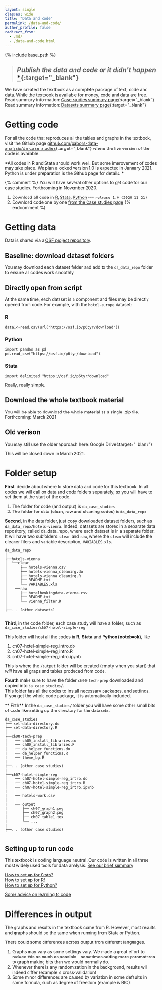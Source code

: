 ```yaml
---
layout: single
classes: wide
title: "Data and code"
permalink: /data-and-code/
author_profile: false
redirect_from:
  - /md/
  - /data-and-code.html
---
```



{% include base_path %}

>## *Publish the data and code or it didn't happen* [*](http://freerangestats.info/blog/2020/05/30/implausible-health-data-firm){:target="_blank"}   


We have created the textbook as a complete package of text, code and data. While the textbook is available for money, code and data are free. 
Read summary information: [Case studies summary page](/casestudies){:target="_blank"}   
Read summary information: [Datasets summary page](/datasets){:target="_blank"} 



# Getting code

For all the code that reproduces all the tables and graphs in the textbook, visit the Github page [github.com/gabors-data-analysis/da_case_studies](https://github.com/gabors-data-analysis/da_case_studies){:target="_blank"} where the live version of the code is available. 

*All codes in R and Stata should work well. But some improvement of codes may take place. We plan a locked version 1.0 is expected in January 2021. Python is under preparation is the Github page for details. *

{% comment %}
You will have several other options to get code for our case studies. Forthcoming in November 2020.
1.  Download all code in [R](code-zip-r), [Stata](code-zip-stata), [Python](code-zip-python) --- `release 1.0 (2020-11-21)`
2.  Download code one by one [from the Case studies page](/casestudies)
{% endcomment %}



# Getting data
Data is shared via a [OSF project repository](https://osf.io/7epdj/). 

## Baseline: download dataset folders

You may download each dataset folder and add to the `da_data_repo` folder to ensure all codes work smoothly. 


## Directly open from script
At the same time, each dataset is a component and files may be directly opened from code. For example, with the `hotel-europe` dataset: 

### R
```
data1<-read.csv(url("https://osf.io/p6tyr/download")) 
```

### Python

```
import pandas as pd
pd.read_csv("https://osf.io/p6tyr/download")  
 ```

### Stata
```
import delimited "https://osf.io/p6tyr/download"
```

Really, really simple. 

## Download the whole textbook material
You will be able to download the whole material as a single .zip file. 
Forthcoming: March 2021


## Old verison
You may still use the older approach here: [Google Drive](https://drive.google.com/drive/u/2/folders/1g5j6v_WtB2lQDrSjpfhuw-P4s3Wm7Ucc){:target="_blank"}   

This will be closed down in March 2021. 






# Folder setup
**First**, decide about where to store data and code for this textbook. In all codes we will call on data and code folders separately, so you will have to set them at the start of the code. 

1. The folder for code (and output) is `da_case_studies`
2. The  folder for data (clean, raw and cleaning codes) is `da_data_repo`

**Second**, in the data folder, just copy downloaded dataset folders, such as  
`da_data_repo/hotels-vienna`. Indeed, datasets are stored in a separate data repository, called da_data_repo, where each dataset is in a separate folder. It will have two subfolders: `clean` and `raw`, where the `clean` will include the cleaner filers and variable description, `VARIABLES.xls`.


```
da_data_repo
│
├──hotels-vienna
│  └──clear
│      ├── hotels-vienna.csv
│      ├── hotels-vienna_cleaning.do
│      ├── hotels-vienna_cleaning.R
│      ├── README.txt
│      └── VARIABLES.xls
│   └──raw
│      ├── hotelbookingdata-vienna.csv
│      ├── README.txt
│      └── vienna_filter.R
│
├──... (other datasets)
   
```

**Third**, in the code folder, each case study will have a folder, such as  
`da_case_studies/ch07-hotel-simple-reg`

This folder will host all the codes in **R**, **Stata** and **Python (notebook)**, like
1. ch07-hotel-simple-reg_intro.do
2. ch07-hotel-simple-reg_intro.R
3. ch07-hotel-simple-reg_intro.ipynb

This is where the  `/output` folder will be created (empty when you start) that *will* have all graps and tables produced from code. 

**Fourth** make sure to have the folder `ch00-tech-prep` downloaded and copied into `da_case_studies/`.   
This folder has all the codes to install necessary packages, and settings.   
If you get the whole code package, it is automatically included. 

** Fifth** In the `da_case_studies/` folder you will have some other small bits of code like setting up the directory for the datasets. 


```
da_case_studies  
├── set-data-directory.do
├── set-data-directory.R
|
├──ch00-tech-prep
|   ├── ch00_install_libraries.do
|   ├── ch00_install_libraries.R
|   ├── da_helper_functions.do
|   ├── da_helper_functions.R
|   └── theme_bg.R
|
├──... (other case studies)
|
├──ch07-hotel-simple-reg
│   ├── ch07-hotel-simple-reg_intro.do
|   ├── ch07-hotel-simple-reg_intro.R
│   ├── ch07-hotel-simple-reg_intro.ipynb
|   |
|   ├── hotels-work.csv
|   |
|   └── output
|       ├── ch07_graph1.png
|       ├── ch07_graph2.png
|       ├── ch07_table1.tex
|       └── ...
|
├──... (other case studies)


```


## Setting up to run code
This textbook is coding language neutral. Our code is written in all three most widely used tools for data analysis. [See our brief summary](/languages/)

[How to set up for Stata?](/howto-stata/)  
[How to set up for R?](/howto-r/)  
[How to set up for Python?](/howto-python/)  


[Some advice on learning to code](/code-learn/)  


# Differences in output
The graphs and results in the textbook come from R. However, most results and graphs should be the same when running from Stata or Python.

There could some differences across output from different languages.
1. Graphs may vary as some settings vary. We made a great effort to reduce this as much as possible - sometimes adding more paramateres to graph making bits than we would normally do. 
2. Whenever there is any randomization in the background, results will indeed differ (example is cross-validation)
3. Some minor differences are caused by variation in some defaults in some formula, such as degree of freedom (example is BIC)





